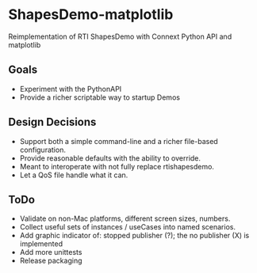 ShapesDemo-matplotlib
===================
Reimplementation of RTI ShapesDemo with Connext Python API and matplotlib

Goals
-----
* Experiment with the PythonAPI
* Provide a richer scriptable way to startup Demos

Design Decisions
----------------
* Support both a simple command-line and a richer file-based configuration.
* Provide reasonable defaults with the ability to override.
* Meant to interoperate with not fully replace rtishapesdemo.
* Let a QoS file handle what it can.

ToDo
----
* Validate on non-Mac platforms, different screen sizes, numbers.
* Collect useful sets of instances / useCases into named scenarios.
* Add graphic indicator of: stopped publisher (?); the no publisher (X) is implemented
* Add more unittests
* Release packaging
